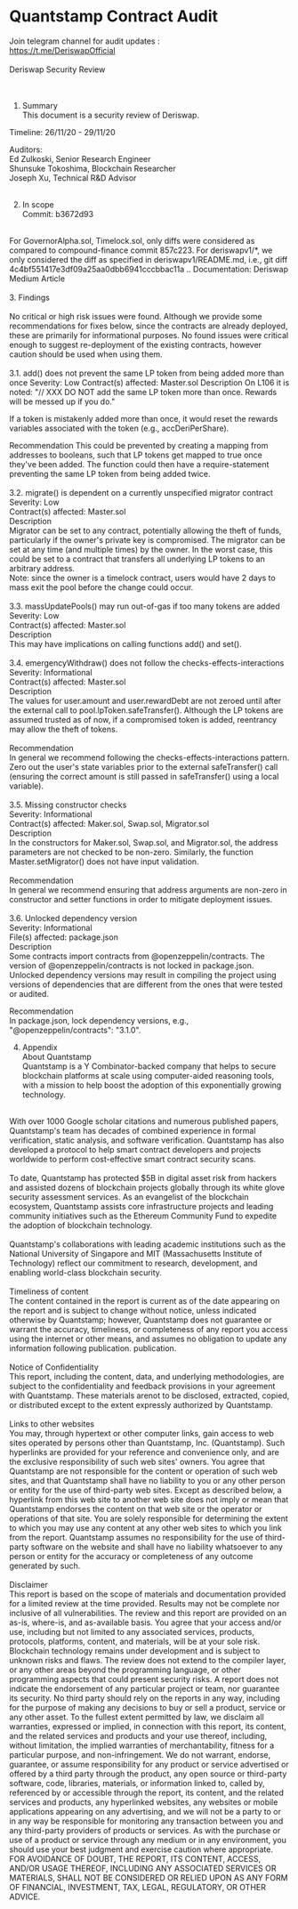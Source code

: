 # Quantstamp Contract Audit

Join telegram channel for audit updates : <br>
https://t.me/DeriswapOfficial
<br>
<br>
Deriswap Security Review<br>
<br>
<br>
1. Summary<br>
This document is a security review of Deriswap.<br>

Timeline: 26/11/20 - 29/11/20<br>

Auditors:<br>
Ed Zulkoski, Senior Research Engineer<br>
Shunsuke Tokoshima, Blockchain Researcher<br>
Joseph Xu, Technical R&D Advisor<br>
<br>

2. In scope<br>
Commit: b3672d93<br>
<br>
For GovernorAlpha.sol, Timelock.sol, only diffs were considered as compared to compound-finance commit 857c223.
For deriswapv1/*, we only considered the diff as specified in deriswapv1/README.md, i.e., git diff 4c4bf551417e3df09a25aa0dbb6941cccbbac11a ..
Documentation: Deriswap Medium Article<br>
<br>
3. Findings<br>
<br>
No critical or high risk issues were found. Although we provide some recommendations for fixes below, since the contracts are already deployed, these are primarily for informational purposes. No found issues were critical enough to suggest re-deployment of the existing contracts, however caution should be used when using them.<br>
<br>
3.1. add() does not prevent the same LP token from being added more than once
Severity: Low
Contract(s) affected: Master.sol
Description
On L106 it is noted: "// XXX DO NOT add the same LP token more than once. Rewards will be messed up if you do."

If a token is mistakenly added more than once, it would reset the rewards variables associated with the token (e.g., accDeriPerShare).

Recommendation
This could be prevented by creating a mapping from addresses to booleans, such that LP tokens get mapped to true once they've been added. The function could then have a require-statement preventing the same LP token from being added twice.<br>
<br>
3.2. migrate() is dependent on a currently unspecified migrator contract<br>
Severity: Low<br>
Contract(s) affected: Master.sol<br>
Description<br>
Migrator can be set to any contract, potentially allowing the theft of funds, particularly if the owner's private key is compromised. The migrator can be set at any time (and multiple times) by the owner. In the worst case, this could be set to a contract that transfers all underlying LP tokens to an arbitrary address.
<br>
Note: since the owner is a timelock contract, users would have 2 days to mass exit the pool before the change could occur.<br>
<br>
3.3. massUpdatePools() may run out-of-gas if too many tokens are added<br>
Severity: Low<br>
Contract(s) affected: Master.sol<br>
Description<br>
This may have implications on calling functions add() and set().<br>
<br>
3.4. emergencyWithdraw() does not follow the checks-effects-interactions<br>
Severity: Informational<br>
Contract(s) affected: Master.sol<br>
Description<br>
The values for user.amount and user.rewardDebt are not zeroed until after the external call to pool.lpToken.safeTransfer(). Although the LP tokens are assumed trusted as of now, if a compromised token is added, reentrancy may allow the theft of tokens.<br>
<br>
Recommendation<br>
In general we recommend following the checks-effects-interactions pattern. Zero out the user's state variables prior to the external safeTransfer() call (ensuring the correct amount is still passed in safeTransfer() using a local variable).<br>
<br>
3.5. Missing constructor checks<br>
Severity: Informational<br>
Contract(s) affected: Maker.sol, Swap.sol, Migrator.sol<br>
Description<br>
In the constructors for Maker.sol, Swap.sol, and Migrator.sol, the address parameters are not checked to be non-zero. Similarly, the function Master.setMigrator() does not have input validation.<br>
<br>
Recommendation<br>
In general we recommend ensuring that address arguments are non-zero in constructor and setter functions in order to mitigate deployment issues.<br>
<br>
3.6. Unlocked dependency version<br>
Severity: Informational<br>
File(s) affected: package.json<br>
Description<br>
Some contracts import contracts from @openzeppelin/contracts. The version of @openzeppelin/contracts is not locked in package.json. Unlocked dependency versions may result in compiling the project using versions of dependencies that are different from the ones that were tested or audited.<br>

Recommendation<br>
In package.json, lock dependency versions, e.g., "@openzeppelin/contracts": "3.1.0".<br>

4. Appendix<br>
About Quantstamp<br>
Quantstamp is a Y Combinator-backed company that helps to secure blockchain platforms at scale using computer-aided reasoning tools, with a mission to help boost the adoption of this exponentially growing technology.<br>
<br>
With over 1000 Google scholar citations and numerous published papers, Quantstamp's team has decades of combined experience in formal verification, static analysis, and software verification. Quantstamp has also developed a protocol to help smart contract developers and projects worldwide to perform cost-effective smart contract security scans.<br>
<br>
To date, Quantstamp has protected $5B in digital asset risk from hackers and assisted dozens of blockchain projects globally through its white glove security assessment services. As an evangelist of the blockchain ecosystem, Quantstamp assists core infrastructure projects and leading community initiatives such as the Ethereum Community Fund to expedite the adoption of blockchain technology.<br>
<br>
Quantstamp's collaborations with leading academic institutions such as the National University of Singapore and MIT (Massachusetts Institute of Technology) reflect our commitment to research, development, and enabling world-class blockchain security.<br>
<br>
Timeliness of content<br>
The content contained in the report is current as of the date appearing on the report and is subject to change without notice, unless indicated otherwise by Quantstamp; however, Quantstamp does not guarantee or warrant the accuracy, timeliness, or completeness of any report you access using the internet or other means, and assumes no obligation to update any information following publication. publication.<br>
<br>
Notice of Confidentiality<br>
This report, including the content, data, and underlying methodologies, are subject to the confidentiality and feedback provisions in your agreement with Quantstamp. These materials arenot to be disclosed, extracted, copied, or distributed except to the extent expressly authorized by Quantstamp.<br>
<br>
Links to other websites<br>
You may, through hypertext or other computer links, gain access to web sites operated by persons other than Quantstamp, Inc. (Quantstamp). Such hyperlinks are provided for your reference and convenience only, and are the exclusive responsibility of such web sites' owners. You agree that Quantstamp are not responsible for the content or operation of such web sites, and that Quantstamp shall have no liability to you or any other person or entity for the use of third-party web sites. Except as described below, a hyperlink from this web site to another web site does not imply or mean that Quantstamp endorses the content on that web site or the operator or operations of that site. You are solely responsible for determining the extent to which you may use any content at any other web sites to which you link from the report. Quantstamp assumes no responsibility for the use of third-party software on the website and shall have no liability whatsoever to any person or entity for the accuracy or completeness of any outcome generated by such.<br>
<br>
Disclaimer<br>
This report is based on the scope of materials and documentation provided for a limited review at the time provided. Results may not be complete nor inclusive of all vulnerabilities. The review and this report are provided on an as-is, where-is, and as-available basis. You agree that your access and/or use, including but not limited to any associated services, products, protocols, platforms, content, and materials, will be at your sole risk. Blockchain technology remains under development and is subject to unknown risks and flaws. The review does not extend to the compiler layer, or any other areas beyond the programming language, or other programming aspects that could present security risks. A report does not indicate the endorsement of any particular project or team, nor guarantee its security. No third party should rely on the reports in any way, including for the purpose of making any decisions to buy or sell a product, service or any other asset. To the fullest extent permitted by law, we disclaim all warranties, expressed or implied, in connection with this report, its content, and the related services and products and your use thereof, including, without limitation, the implied warranties of merchantability, fitness for a particular purpose, and non-infringement. We do not warrant, endorse, guarantee, or assume responsibility for any product or service advertised or offered by a third party through the product, any open source or third-party software, code, libraries, materials, or information linked to, called by, referenced by or accessible through the report, its content, and the related services and products, any hyperlinked websites, any websites or mobile applications appearing on any advertising, and we will not be a party to or in any way be responsible for monitoring any transaction between you and any third-party providers of products or services. As with the purchase or use of a product or service through any medium or in any environment, you should use your best judgment and exercise caution where appropriate. FOR AVOIDANCE OF DOUBT, THE REPORT, ITS CONTENT, ACCESS, AND/OR USAGE THEREOF, INCLUDING ANY ASSOCIATED SERVICES OR MATERIALS, SHALL NOT BE CONSIDERED OR RELIED UPON AS ANY FORM OF FINANCIAL, INVESTMENT, TAX, LEGAL, REGULATORY, OR OTHER ADVICE.
